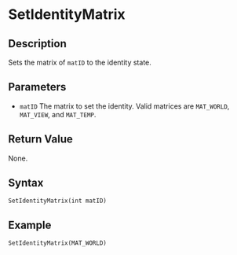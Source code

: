 # SetIdentityMatrix

## Description
Sets the matrix of `matID` to the identity state.

## Parameters
- `matID`
The matrix to set the identity. Valid matrices are `MAT_WORLD`, `MAT_VIEW`, and `MAT_TEMP`.

## Return Value
None.

## Syntax
```
SetIdentityMatrix(int matID)
```

## Example
```
SetIdentityMatrix(MAT_WORLD)
```